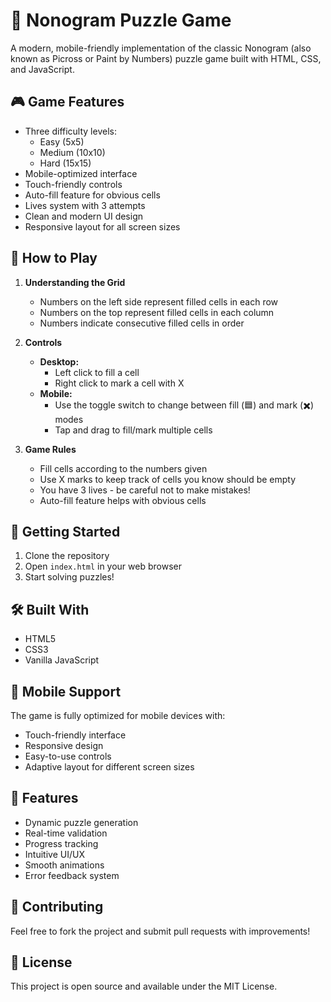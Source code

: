 # 🎨 Nonogram Puzzle Game

A modern, mobile-friendly implementation of the classic Nonogram (also known as Picross or Paint by Numbers) puzzle game built with HTML, CSS, and JavaScript.

## 🎮 Game Features

- Three difficulty levels:
  - Easy (5x5)
  - Medium (10x10)
  - Hard (15x15)
- Mobile-optimized interface
- Touch-friendly controls
- Auto-fill feature for obvious cells
- Lives system with 3 attempts
- Clean and modern UI design
- Responsive layout for all screen sizes

## 🎯 How to Play

1. **Understanding the Grid**
   - Numbers on the left side represent filled cells in each row
   - Numbers on the top represent filled cells in each column
   - Numbers indicate consecutive filled cells in order

2. **Controls**
   - **Desktop:**
     - Left click to fill a cell
     - Right click to mark a cell with X
   - **Mobile:**
     - Use the toggle switch to change between fill (🟦) and mark (✖️) modes
     - Tap and drag to fill/mark multiple cells

3. **Game Rules**
   - Fill cells according to the numbers given
   - Use X marks to keep track of cells you know should be empty
   - You have 3 lives - be careful not to make mistakes!
   - Auto-fill feature helps with obvious cells

## 🚀 Getting Started

1. Clone the repository
2. Open `index.html` in your web browser
3. Start solving puzzles!

## 🛠️ Built With

- HTML5
- CSS3
- Vanilla JavaScript

## 📱 Mobile Support

The game is fully optimized for mobile devices with:
- Touch-friendly interface
- Responsive design
- Easy-to-use controls
- Adaptive layout for different screen sizes

## 🎨 Features

- Dynamic puzzle generation
- Real-time validation
- Progress tracking
- Intuitive UI/UX
- Smooth animations
- Error feedback system

## 🤝 Contributing

Feel free to fork the project and submit pull requests with improvements!

## 📄 License

This project is open source and available under the MIT License.
